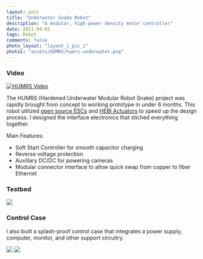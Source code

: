 ```yaml
---
layout: post
title: "Underwater Snake Robot"
description: "A modular, high power density motor controller"
date: 2021-04-01
tags: Robot
comments: false
photo_layout: "layout_1_pic_1"
photo1: "assets/HUMRS/humrs-underwater.png"
---
```


### Video

[![HUMRS Video](http://img.youtube.com/vi/tGJvrKFQcpM/0.jpg)](http://www.youtube.com/watch?v=tGJvrKFQcpM "Hardened Underwater Modular Robot Snake (HUMRS)")

The HUMRS (Hardened Underwater Modular Robot Snake) project was rapidly brought from concept to working prototype in under 6 months. This robot utilized [open source ESCs](https://vesc-project.com/) and [HEBI Actuators](https://docs.hebi.us/index.html#r-series-quickstart) to speed up the design process. I designed the interface electronics that stiched everything together.

Main Features:
- Soft Start Controller for smooth capacitor charging
- Reverse voltage protection
- Auxillary DC/DC for powering cameras
- Modular connector interface to allow quick swap from copper to fiber Ethernet

### Testbed
<img src="https://nick-paiva.github.io/assets/HUMRS/boards-testbed.jpg">

### Control Case
I also built a splash-proof control case that integrates a power supply, computer, monitor, and other support circuitry.

<img src="https://nick-paiva.github.io/assets/HUMRS/control-case.jpg">

<img src="https://nick-paiva.github.io/assets/HUMRS/control-inside.jpg">